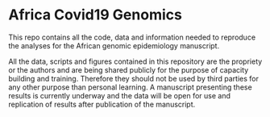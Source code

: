 # Africa Covid19 Genomics

This repo contains all the code, data and information needed to reproduce the analyses for the African genomic epidemiology manuscript.

All the data, scripts and figures contained in this repository are the propriety or the authors and are being shared publicly for the purpose of capacity building and training. Therefore they should not be used by third parties for any other purpose than personal learning. A manuscript presenting these results is currently underway and the data will be open for use and replication of results after publication of the manuscript.
